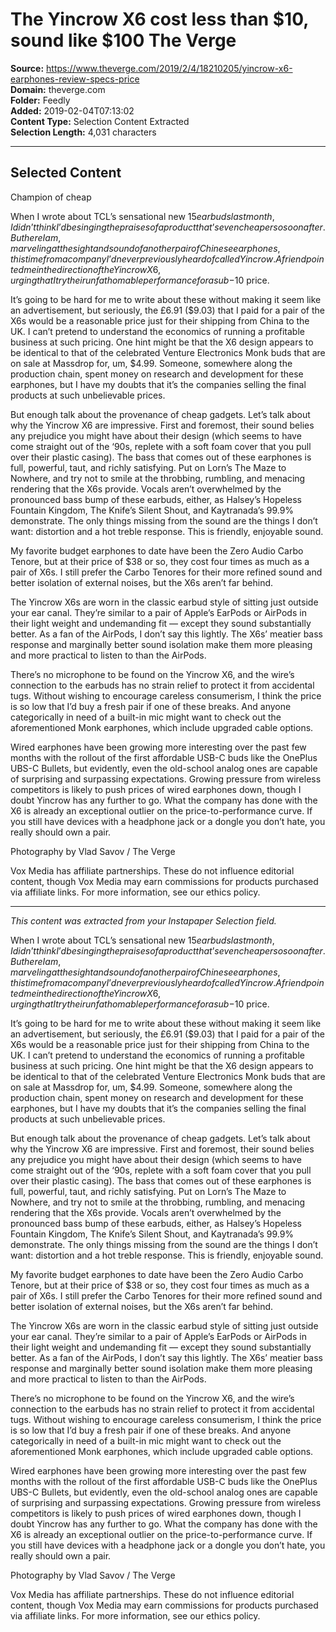 # The Yincrow X6 cost less than $10, sound like $100 The Verge

**Source:** https://www.theverge.com/2019/2/4/18210205/yincrow-x6-earphones-review-specs-price  
**Domain:** theverge.com  
**Folder:** Feedly  
**Added:** 2019-02-04T07:13:02  
**Content Type:** Selection Content Extracted  
**Selection Length:** 4,031 characters  


---

## Selected Content

Champion of cheap

When I wrote about TCL’s sensational new $15 earbuds last month, I didn’t think I’d be singing the praises of a product that’s even cheaper so soon after. But here I am, marveling at the sight and sound of another pair of Chinese earphones, this time from a company I’d never previously heard of called Yincrow. A friend pointed me in the direction of the Yincrow X6, urging that I try their unfathomable performance for a sub-$10 price.

It’s going to be hard for me to write about these without making it seem like an advertisement, but seriously, the £6.91 ($9.03) that I paid for a pair of the X6s would be a reasonable price just for their shipping from China to the UK. I can’t pretend to understand the economics of running a profitable business at such pricing. One hint might be that the X6 design appears to be identical to that of the celebrated Venture Electronics Monk buds that are on sale at Massdrop for, um, $4.99. Someone, somewhere along the production chain, spent money on research and development for these earphones, but I have my doubts that it’s the companies selling the final products at such unbelievable prices.

But enough talk about the provenance of cheap gadgets. Let’s talk about why the Yincrow X6 are impressive. First and foremost, their sound belies any prejudice you might have about their design (which seems to have come straight out of the ‘90s, replete with a soft foam cover that you pull over their plastic casing). The bass that comes out of these earphones is full, powerful, taut, and richly satisfying. Put on Lorn’s The Maze to Nowhere, and try not to smile at the throbbing, rumbling, and menacing rendering that the X6s provide. Vocals aren’t overwhelmed by the pronounced bass bump of these earbuds, either, as Halsey’s Hopeless Fountain Kingdom, The Knife’s Silent Shout, and Kaytranada’s 99.9% demonstrate. The only things missing from the sound are the things I don’t want: distortion and a hot treble response. This is friendly, enjoyable sound.

My favorite budget earphones to date have been the Zero Audio Carbo Tenore, but at their price of $38 or so, they cost four times as much as a pair of X6s. I still prefer the Carbo Tenores for their more refined sound and better isolation of external noises, but the X6s aren’t far behind.

The Yincrow X6s are worn in the classic earbud style of sitting just outside your ear canal. They’re similar to a pair of Apple’s EarPods or AirPods in their light weight and undemanding fit — except they sound substantially better. As a fan of the AirPods, I don’t say this lightly. The X6s’ meatier bass response and marginally better sound isolation make them more pleasing and more practical to listen to than the AirPods.

There’s no microphone to be found on the Yincrow X6, and the wire’s connection to the earbuds has no strain relief to protect it from accidental tugs. Without wishing to encourage careless consumerism, I think the price is so low that I’d buy a fresh pair if one of these breaks. And anyone categorically in need of a built-in mic might want to check out the aforementioned Monk earphones, which include upgraded cable options.

Wired earphones have been growing more interesting over the past few months with the rollout of the first affordable USB-C buds like the OnePlus UBS-C Bullets, but evidently, even the old-school analog ones are capable of surprising and surpassing expectations. Growing pressure from wireless competitors is likely to push prices of wired earphones down, though I doubt Yincrow has any further to go. What the company has done with the X6 is already an exceptional outlier on the price-to-performance curve. If you still have devices with a headphone jack or a dongle you don’t hate, you really should own a pair.

Photography by Vlad Savov / The Verge

Vox Media has affiliate partnerships. These do not influence editorial content, though Vox Media may earn commissions for products purchased via affiliate links. For more information, see our ethics policy.

---

*This content was extracted from your Instapaper Selection field.*

When I wrote about TCL’s sensational new $15 earbuds last month, I didn’t think I’d be singing the praises of a product that’s even cheaper so soon after. But here I am, marveling at the sight and sound of another pair of Chinese earphones, this time from a company I’d never previously heard of called Yincrow. A friend pointed me in the direction of the Yincrow X6, urging that I try their unfathomable performance for a sub-$10 price.

It’s going to be hard for me to write about these without making it seem like an advertisement, but seriously, the £6.91 ($9.03) that I paid for a pair of the X6s would be a reasonable price just for their shipping from China to the UK. I can’t pretend to understand the economics of running a profitable business at such pricing. One hint might be that the X6 design appears to be identical to that of the celebrated Venture Electronics Monk buds that are on sale at Massdrop for, um, $4.99. Someone, somewhere along the production chain, spent money on research and development for these earphones, but I have my doubts that it’s the companies selling the final products at such unbelievable prices.

But enough talk about the provenance of cheap gadgets. Let’s talk about why the Yincrow X6 are impressive. First and foremost, their sound belies any prejudice you might have about their design (which seems to have come straight out of the ‘90s, replete with a soft foam cover that you pull over their plastic casing). The bass that comes out of these earphones is full, powerful, taut, and richly satisfying. Put on Lorn’s The Maze to Nowhere, and try not to smile at the throbbing, rumbling, and menacing rendering that the X6s provide. Vocals aren’t overwhelmed by the pronounced bass bump of these earbuds, either, as Halsey’s Hopeless Fountain Kingdom, The Knife’s Silent Shout, and Kaytranada’s 99.9% demonstrate. The only things missing from the sound are the things I don’t want: distortion and a hot treble response. This is friendly, enjoyable sound.

My favorite budget earphones to date have been the Zero Audio Carbo Tenore, but at their price of $38 or so, they cost four times as much as a pair of X6s. I still prefer the Carbo Tenores for their more refined sound and better isolation of external noises, but the X6s aren’t far behind.

The Yincrow X6s are worn in the classic earbud style of sitting just outside your ear canal. They’re similar to a pair of Apple’s EarPods or AirPods in their light weight and undemanding fit — except they sound substantially better. As a fan of the AirPods, I don’t say this lightly. The X6s’ meatier bass response and marginally better sound isolation make them more pleasing and more practical to listen to than the AirPods.

There’s no microphone to be found on the Yincrow X6, and the wire’s connection to the earbuds has no strain relief to protect it from accidental tugs. Without wishing to encourage careless consumerism, I think the price is so low that I’d buy a fresh pair if one of these breaks. And anyone categorically in need of a built-in mic might want to check out the aforementioned Monk earphones, which include upgraded cable options.

Wired earphones have been growing more interesting over the past few months with the rollout of the first affordable USB-C buds like the OnePlus UBS-C Bullets, but evidently, even the old-school analog ones are capable of surprising and surpassing expectations. Growing pressure from wireless competitors is likely to push prices of wired earphones down, though I doubt Yincrow has any further to go. What the company has done with the X6 is already an exceptional outlier on the price-to-performance curve. If you still have devices with a headphone jack or a dongle you don’t hate, you really should own a pair.

Photography by Vlad Savov / The Verge

Vox Media has affiliate partnerships. These do not influence editorial content, though Vox Media may earn commissions for products purchased via affiliate links. For more information, see our ethics policy.
